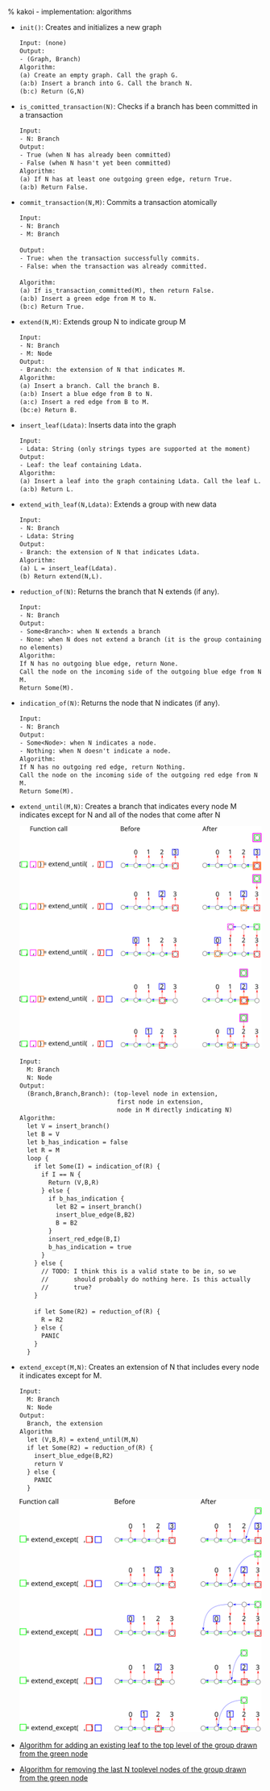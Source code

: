 % kakoi - implementation: algorithms


- `init()`: Creates and initializes a new graph
  ```
  Input: (none)
  Output:
  - (Graph, Branch)
  Algorithm:
  (a) Create an empty graph. Call the graph G.
  (a:b) Insert a branch into G. Call the branch N.
  (b:c) Return (G,N) 
  ```
- `is_comitted_transaction(N)`: Checks if a branch has been committed in a transaction
  ```
  Input:
  - N: Branch
  Output:
  - True (when N has already been committed)
  - False (when N hasn't yet been committed)
  Algorithm:
  (a) If N has at least one outgoing green edge, return True.
  (a:b) Return False.
  ```
- `commit_transaction(N,M)`: Commits a transaction atomically
  ```
  Input:
  - N: Branch
  - M: Branch

  Output:
  - True: when the transaction successfully commits.
  - False: when the transaction was already committed.

  Algorithm:
  (a) If is_transaction_committed(M), then return False.
  (a:b) Insert a green edge from M to N.
  (b:c) Return True.
  ```
- `extend(N,M)`: Extends group N to indicate group M
  ```
  Input:
  - N: Branch
  - M: Node
  Output:
  - Branch: the extension of N that indicates M.
  Algorithm:
  (a) Insert a branch. Call the branch B.
  (a:b) Insert a blue edge from B to N.
  (a:c) Insert a red edge from B to M.
  (bc:e) Return B.
  ```
- `insert_leaf(Ldata)`: Inserts data into the graph
  ```
  Input:
  - Ldata: String (only strings types are supported at the moment)
  Output:
  - Leaf: the leaf containing Ldata.
  Algorithm:
  (a) Insert a leaf into the graph containing Ldata. Call the leaf L.
  (a:b) Return L.
  ```
- `extend_with_leaf(N,Ldata)`: Extends a group with new data
  ```
  Input:
  - N: Branch
  - Ldata: String
  Output:
  - Branch: the extension of N that indicates Ldata.
  Algorithm:
  (a) L = insert_leaf(Ldata).
  (b) Return extend(N,L).
  ```
- `reduction_of(N)`: Returns the branch that N extends (if any).
  ```
  Input:
  - N: Branch
  Output:
  - Some<Branch>: when N extends a branch
  - None: when N does not extend a branch (it is the group containing no elements)
  Algorithm:
  If N has no outgoing blue edge, return None.
  Call the node on the incoming side of the outgoing blue edge from N M.
  Return Some(M).
  ```
- `indication_of(N)`: Returns the node that N indicates (if any).
  ```
  Input:
  - N: Branch
  Output:
  - Some<Node>: when N indicates a node.
  - Nothing: when N doesn't indicate a node.
  Algorithm:
  If N has no outgoing red edge, return Nothing.
  Call the node on the incoming side of the outgoing red edge from N M.
  Return Some(M).
  ```
- `extend_until(M,N)`: Creates a branch that indicates every node M indicates except for N and all of the nodes that come after N

  ![](images/algorithm-extend-until.svg)

  ```
  Input:
    M: Branch
    N: Node
  Output:
    (Branch,Branch,Branch): (top-level node in extension, 
                             first node in extension,
                             node in M directly indicating N)
  Algorithm:
    let V = insert_branch()
    let B = V
    let b_has_indication = false
    let R = M
    loop {
      if let Some(I) = indication_of(R) {
        if I == N {
          Return (V,B,R)
        } else {
          if b_has_indication {
            let B2 = insert_branch()
            insert_blue_edge(B,B2)
            B = B2
          }
          insert_red_edge(B,I)
          b_has_indication = true
        }
      } else {
        // TODO: I think this is a valid state to be in, so we 
        //       should probably do nothing here. Is this actually 
        //       true?
      }
      
      if let Some(R2) = reduction_of(R) {
        R = R2
      } else {
        PANIC
      }
    }
  ```
  
- `extend_except(M,N)`: Creates an extension of N that includes every node it indicates except for M.

  ```
  Input:
    M: Branch
    N: Node
  Output:
    Branch, the extension
  Algorithm
    let (V,B,R) = extend_until(M,N)
    if let Some(R2) = reduction_of(R) {
      insert_blue_edge(B,R2)
      return V
    } else {
      PANIC
    }
  ```

  ![](images/algorithm-extend-except.svg)

- [Algorithm for adding an existing leaf to the top level of the group drawn
  from the green node](algo-existing-leaf-toplevel.html)

- [Algorithm for removing the last N toplevel nodes of the group drawn from the
  green node](algo-remove-n-toplevel.html)
